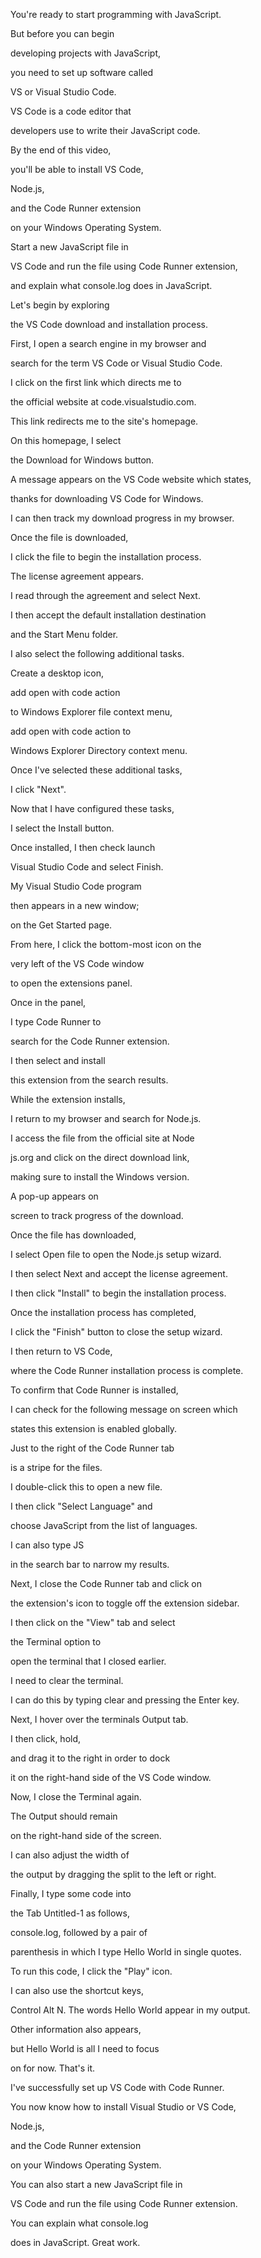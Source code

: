 You're ready to start programming with JavaScript. 

But before you can begin 

developing projects with JavaScript, 

you need to set up software called 

VS or Visual Studio Code. 

VS Code is a code editor that 

developers use to write their JavaScript code. 

By the end of this video, 

you'll be able to install VS Code, 

Node.js, 

and the Code Runner extension 

on your Windows Operating System. 

Start a new JavaScript file in 

VS Code and run the file using Code Runner extension, 

and explain what console.log does in JavaScript. 

Let's begin by exploring 

the VS Code download and installation process. 

First, I open a search engine in my browser and 

search for the term VS Code or Visual Studio Code. 

I click on the first link which directs me to 

the official website at code.visualstudio.com. 

This link redirects me to the site's homepage. 

On this homepage, I select 

the Download for Windows button. 

A message appears on the VS Code website which states, 

thanks for downloading VS Code for Windows. 

I can then track my download progress in my browser. 

Once the file is downloaded, 

I click the file to begin the installation process. 

The license agreement appears. 

I read through the agreement and select Next. 

I then accept the default installation destination 

and the Start Menu folder. 

I also select the following additional tasks. 

Create a desktop icon, 

add open with code action 

to Windows Explorer file context menu, 

add open with code action to 

Windows Explorer Directory context menu. 

Once I've selected these additional tasks, 

I click "Next". 

Now that I have configured these tasks, 

I select the Install button. 

Once installed, I then check launch 

Visual Studio Code and select Finish. 

My Visual Studio Code program 

then appears in a new window; 

on the Get Started page. 

From here, I click the bottom-most icon on the 

very left of the VS Code window 

to open the extensions panel. 

Once in the panel, 

I type Code Runner to 

search for the Code Runner extension. 

I then select and install 

this extension from the search results. 

While the extension installs, 

I return to my browser and search for Node.js. 

I access the file from the official site at Node 

js.org and click on the direct download link, 

making sure to install the Windows version. 

A pop-up appears on 

screen to track progress of the download. 

Once the file has downloaded, 

I select Open file to open the Node.js setup wizard. 

I then select Next and accept the license agreement. 

I then click "Install" to begin the installation process. 

Once the installation process has completed, 

I click the "Finish" button to close the setup wizard. 

I then return to VS Code, 

where the Code Runner installation process is complete. 

To confirm that Code Runner is installed, 

I can check for the following message on screen which 

states this extension is enabled globally. 

Just to the right of the Code Runner tab 

is a stripe for the files. 

I double-click this to open a new file. 

I then click "Select Language" and 

choose JavaScript from the list of languages. 

I can also type JS 

in the search bar to narrow my results. 

Next, I close the Code Runner tab and click on 

the extension's icon to toggle off the extension sidebar. 

I then click on the "View" tab and select 

the Terminal option to 

open the terminal that I closed earlier. 

I need to clear the terminal. 

I can do this by typing clear and pressing the Enter key. 

Next, I hover over the terminals Output tab. 

I then click, hold, 

and drag it to the right in order to dock 

it on the right-hand side of the VS Code window. 

Now, I close the Terminal again. 

The Output should remain 

on the right-hand side of the screen. 

I can also adjust the width of 

the output by dragging the split to the left or right. 

Finally, I type some code into 

the Tab Untitled-1 as follows, 

console.log, followed by a pair of 

parenthesis in which I type Hello World in single quotes. 

To run this code, I click the "Play" icon. 

I can also use the shortcut keys, 

Control Alt N. The words Hello World appear in my output. 

Other information also appears, 

but Hello World is all I need to focus 

on for now. That's it. 

I've successfully set up VS Code with Code Runner. 

You now know how to install Visual Studio or VS Code, 

Node.js, 

and the Code Runner extension 

on your Windows Operating System. 

You can also start a new JavaScript file in 

VS Code and run the file using Code Runner extension. 

You can explain what console.log 

does in JavaScript. Great work.